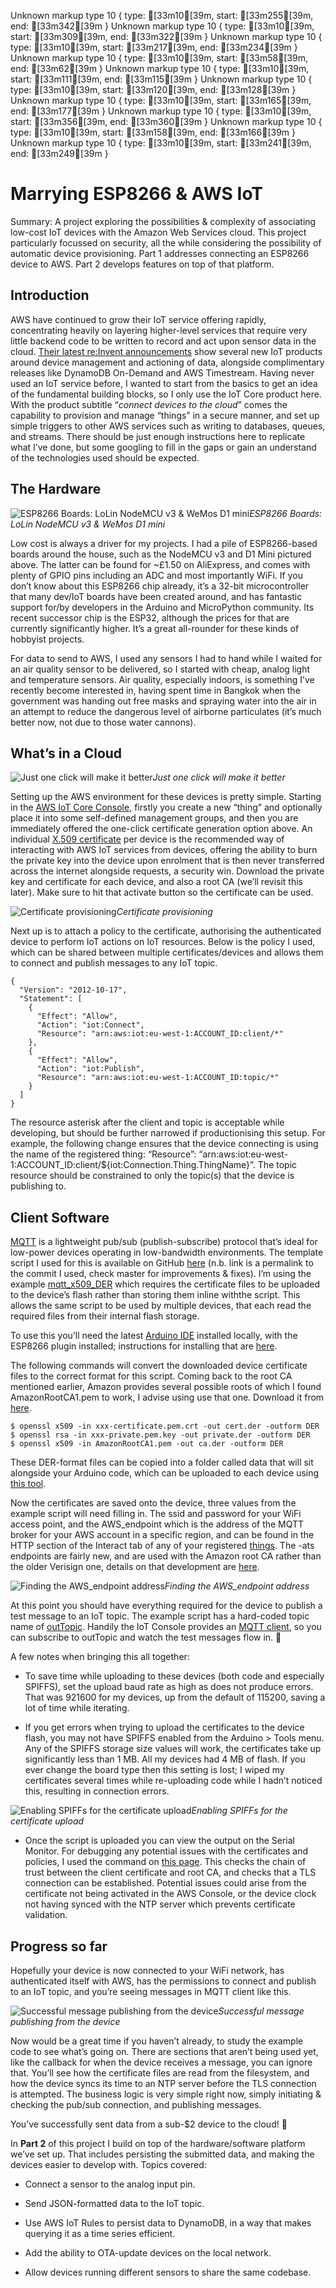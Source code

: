 Unknown markup type 10 { type: [33m10[39m, start: [33m255[39m, end: [33m342[39m }
Unknown markup type 10 { type: [33m10[39m, start: [33m309[39m, end: [33m322[39m }
Unknown markup type 10 { type: [33m10[39m, start: [33m217[39m, end: [33m234[39m }
Unknown markup type 10 { type: [33m10[39m, start: [33m58[39m, end: [33m62[39m }
Unknown markup type 10 { type: [33m10[39m, start: [33m111[39m, end: [33m115[39m }
Unknown markup type 10 { type: [33m10[39m, start: [33m120[39m, end: [33m128[39m }
Unknown markup type 10 { type: [33m10[39m, start: [33m165[39m, end: [33m177[39m }
Unknown markup type 10 { type: [33m10[39m, start: [33m356[39m, end: [33m360[39m }
Unknown markup type 10 { type: [33m10[39m, start: [33m158[39m, end: [33m166[39m }
Unknown markup type 10 { type: [33m10[39m, start: [33m241[39m, end: [33m249[39m }

# Marrying ESP8266 & AWS IoT

Summary: A project exploring the possibilities & complexity of associating low-cost IoT devices with the Amazon Web Services cloud. This project particularly focussed on security, all the while considering the possibility of automatic device provisioning. Part 1 addresses connecting an ESP8266 device to AWS. Part 2 develops features on top of that platform.

## In**t**roduction

AWS have continued to grow their IoT service offering rapidly, concentrating heavily on layering higher-level services that require very little backend code to be written to record and act upon sensor data in the cloud. [Their latest re:Invent announcements](https://aws.amazon.com/new/reinvent/) show several new IoT products around device management and actioning of data, alongside complimentary releases like DynamoDB On-Demand and AWS Timestream. Having never used an IoT service before, I wanted to start from the basics to get an idea of the fundamental building blocks, so I only use the IoT Core product here. With the product subtitle “*connect devices to the cloud*” comes the capability to provision and manage “things” in a secure manner, and set up simple triggers to other AWS services such as writing to databases, queues, and streams. There should be just enough instructions here to replicate what I’ve done, but some googling to fill in the gaps or gain an understand of the technologies used should be expected.

## The Hardware

![ESP8266 Boards: LoLin NodeMCU v3 & WeMos D1 mini](https://cdn-images-1.medium.com/max/8064/1*Ptm87ophtmwTf6xPLENVRA.jpeg)*ESP8266 Boards: LoLin NodeMCU v3 & WeMos D1 mini*

Low cost is always a driver for my projects. I had a pile of ESP8266-based boards around the house, such as the NodeMCU v3 and D1 Mini pictured above. The latter can be found for ~£1.50 on AliExpress, and comes with plenty of GPIO pins including an ADC and most importantly WiFi. If you don’t know about this ESP8266 chip already, it’s a 32-bit microcontroller that many dev/IoT boards have been created around, and has fantastic support for/by developers in the Arduino and MicroPython community. Its recent successor chip is the ESP32, although the prices for that are currently significantly higher. It’s a great all-rounder for these kinds of hobbyist projects.

For data to send to AWS, I used any sensors I had to hand while I waited for an air quality sensor to be delivered, so I started with cheap, analog light and temperature sensors. Air quality, especially indoors, is something I’ve recently become interested in, having spent time in Bangkok when the government was handing out free masks and spraying water into the air in an attempt to reduce the dangerous level of airborne particulates (it’s much better now, not due to those water cannons).

## What’s in a Cloud

![Just one click will make it better](https://cdn-images-1.medium.com/max/2026/1*eGRGgXv4epWdqsei7_pFFA.png)*Just one click will make it better*

Setting up the AWS environment for these devices is pretty simple. Starting in the [AWS IoT Core Console](https://eu-west-1.console.aws.amazon.com/iot/home), firstly you create a new “thing” and optionally place it into some self-defined management groups, and then you are immediately offered the one-click certificate generation option above. An individual [X.509 certificate](https://docs.aws.amazon.com/iot/latest/developerguide/x509-certs.html) per device is the recommended way of interacting with AWS IoT services from devices, offering the ability to burn the private key into the device upon enrolment that is then never transferred across the internet alongside requests, a security win. Download the private key and certificate for each device, and also a root CA (we’ll revisit this later). Make sure to hit that activate button so the certificate can be used.

![Certificate provisioning](https://cdn-images-1.medium.com/max/2016/1*NfEl6M97HKDFmn-H_-vmTg.png)*Certificate provisioning*

Next up is to attach a policy to the certificate, authorising the authenticated device to perform IoT actions on IoT resources. Below is the policy I used, which can be shared between multiple certificates/devices and allows them to connect and publish messages to any IoT topic.

    {
      "Version": "2012-10-17",
      "Statement": [
        {
          "Effect": "Allow",
          "Action": "iot:Connect",
          "Resource": "arn:aws:iot:eu-west-1:ACCOUNT_ID:client/*"
        },
        {
          "Effect": "Allow",
          "Action": "iot:Publish",
          "Resource": "arn:aws:iot:eu-west-1:ACCOUNT_ID:topic/*"
        }
      ]
    }

The resource asterisk after the client and topic is acceptable while developing, but should be further narrowed if productionising this setup. For example, the following change ensures that the device connecting is using the name of the registered thing: “Resource”: “arn:aws:iot:eu-west-1:ACCOUNT_ID:client/${iot:Connection.Thing.ThingName}”. The topic resource should be constrained to only the topic(s) that the device is publishing to.

## Client Software

[MQTT](https://en.wikipedia.org/wiki/MQTT) is a lightweight pub/sub (publish-subscribe) protocol that’s ideal for low-power devices operating in low-bandwidth environments. The template script I used for this is available on GitHub [here](https://github.com/copercini/esp8266-aws_iot/blob/272a98cc91a42b5f0927733252aab3892b5fe82d/examples/mqtt_x509_DER/mqtt_x509_DER.ino) (n.b. link is a permalink to the commit I used, check master for improvements & fixes). I’m using the example [mqtt_x509_DER](https://github.com/copercini/esp8266-aws_iot/tree/272a98cc91a42b5f0927733252aab3892b5fe82d/examples/mqtt_x509_DER) which requires the certificate files to be uploaded to the device’s flash rather than storing them inline withthe script. This allows the same script to be used by multiple devices, that each read the required files from their internal flash storage.

To use this you’ll need the latest [Arduino IDE](https://www.arduino.cc/en/Main/Software) installed locally, with the ESP8266 plugin installed; instructions for installing that are [here](https://github.com/esp8266/Arduino#installing-with-boards-manager).

The following commands will convert the downloaded device certificate files to the correct format for this script. Coming back to the root CA mentioned earlier, Amazon provides several possible roots of which I found AmazonRootCA1.pem to work, I advise using use that one. Download it from [here](https://docs.aws.amazon.com/iot/latest/developerguide/managing-device-certs.html).

    $ openssl x509 -in xxx-certificate.pem.crt -out cert.der -outform DER 
    $ openssl rsa -in xxx-private.pem.key -out private.der -outform DER
    $ openssl x509 -in AmazonRootCA1.pem -out ca.der -outform DER

These DER-format files can be copied into a folder called data that will sit alongside your Arduino code, which can be uploaded to each device using [this tool](https://github.com/esp8266/arduino-esp8266fs-plugin).

Now the certificates are saved onto the device, three values from the example script will need filling in. The ssid and password for your WiFi access point, and the AWS_endpoint which is the address of the MQTT broker for your AWS account in a specific region, and can be found in the HTTP section of the Interact tab of any of your registered [things](https://eu-west-1.console.aws.amazon.com/iot/home?region=eu-west-1#/thinghub). The -ats endpoints are fairly new, and are used with the Amazon root CA rather than the older Verisign one, details on that development are [here](https://aws.amazon.com/about-aws/whats-new/2018/08/aws-iot-core-adds-new-endpoints-serving-amazon-trust-services-signed-certificates-to-help-customers-avoid-symantec-distrust-issues/).

![Finding the AWS_endpoint address](https://cdn-images-1.medium.com/max/2000/1*bd2tDNO0Eu6AGjpvF7nxvg.png)*Finding the AWS_endpoint address*

At this point you should have everything required for the device to publish a test message to an IoT topic. The example script has a hard-coded topic name of [outTopic](https://github.com/copercini/esp8266-aws_iot/blob/272a98cc91a42b5f0927733252aab3892b5fe82d/examples/mqtt_x509_DER/mqtt_x509_DER.ino#L83). Handily the IoT Console provides an [MQTT client](https://eu-west-1.console.aws.amazon.com/iot/home#/test), so you can subscribe to outTopic and watch the test messages flow in. 🤞

A few notes when bringing this all together:

* To save time while uploading to these devices (both code and especially SPIFFS), set the upload baud rate as high as does not produce errors. That was 921600 for my devices, up from the default of 115200, saving a lot of time while iterating.

* If you get errors when trying to upload the certificates to the device flash, you may not have SPIFFS enabled from the Arduino > Tools menu. Any of the SPIFFS storage size values will work, the certificates take up significantly less than 1 MB. All my devices had 4 MB of flash. If you ever change the board type then this setting is lost; I wiped my certificates several times while re-uploading code while I hadn’t noticed this, resulting in connection errors.

![Enabling SPIFFs for the certificate upload](https://cdn-images-1.medium.com/max/2000/1*3tL4jux7zc90yDXy1fXXOw.png)*Enabling SPIFFs for the certificate upload*

* Once the script is uploaded you can view the output on the Serial Monitor. For debugging any potential issues with the certificates and policies, I used the command on [this page](https://docs.aws.amazon.com/iot/latest/developerguide/diagnosing-connectivity-issues.html). This checks the chain of trust between the client certificate and root CA, and checks that a TLS connection can be established. Potential issues could arise from the certificate not being activated in the AWS Console, or the device clock not having synced with the NTP server which prevents certificate validation.

## Progress so far

Hopefully your device is now connected to your WiFi network, has authenticated itself with AWS, has the permissions to connect and publish to an IoT topic, and you’re seeing messages in MQTT client like this.

![Successful message publishing from the device](https://cdn-images-1.medium.com/max/2000/1*VlbmBLYZO8Fz-zc7xbS7eA.png)*Successful message publishing from the device*

Now would be a great time if you haven’t already, to study the example code to see what’s going on. There are sections that aren’t being used yet, like the callback for when the device receives a message, you can ignore that. You’ll see how the certificate files are read from the filesystem, and how the device syncs its time to an NTP server before the TLS connection is attempted. The business logic is very simple right now, simply initiating & checking the pub/sub connection, and publishing messages.

You’ve successfully sent data from a sub-$2 device to the cloud! 🎉

In **Part 2** of this project I build on top of the hardware/software platform we’ve set up. That includes persisting the submitted data, and making the devices easier to develop with. Topics covered:

* Connect a sensor to the analog input pin.

* Send JSON-formatted data to the IoT topic.

* Use AWS IoT Rules to persist data to DynamoDB, in a way that makes querying it as a time series efficient.

* Add the ability to OTA-update devices on the local network.

* Allow devices running different sensors to share the same codebase.
